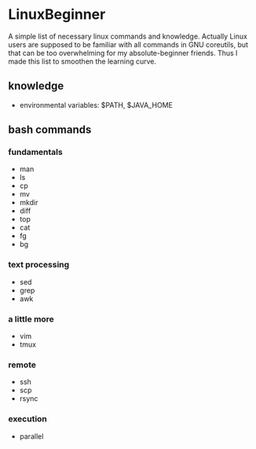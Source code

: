 # LinuxBeginner
A simple list of necessary linux commands and knowledge. Actually Linux users are supposed to be familiar with all commands in GNU coreutils, but that can be too overwhelming for my absolute-beginner friends. Thus I made this list to smoothen the learning curve.

## knowledge
+ environmental variables: $PATH, $JAVA_HOME

## bash commands

### fundamentals 
+ man
+ ls
+ cp
+ mv
+ mkdir
+ diff
+ top
+ cat
+ fg
+ bg

### text processing
+ sed
+ grep
+ awk

### a little more
+ vim
+ tmux

### remote
+ ssh
+ scp
+ rsync

### execution
+ parallel
